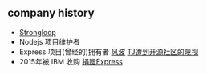 ##  company history

* [Strongloop](https://en.wikipedia.org/wiki/Strongloop)
* Nodejs 项目维护者
* Express 项目(曾经的)拥有者 [风波](https://strongloop.com/strongblog/tj-holowaychuk-sponsorship-of-express/) [TJ遭到开源社区的蔑视](https://hueniverse.com/2014/07/30/open-source-dickishness/)
* 2015年被 IBM 收购 [捐赠Express](http://www.cnbeta.com/articles/474129.htm)

